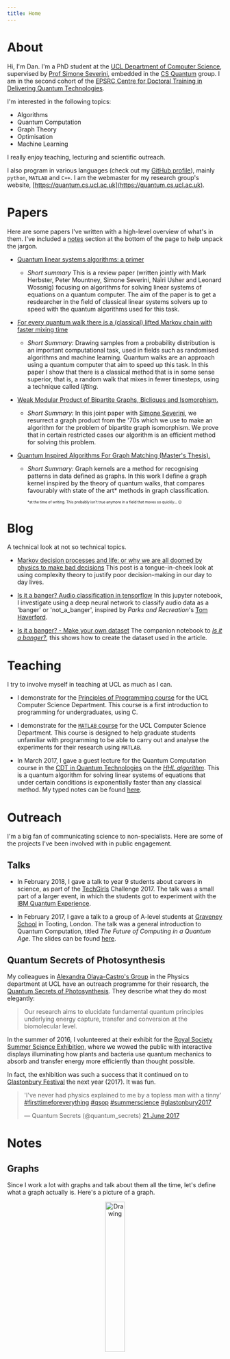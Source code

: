```yaml
---
title: Home
---
```


# About

Hi, I'm Dan. I'm a PhD student at the [UCL Department of Computer Science](http://www.cs.ucl.ac.uk/home/), supervised by [Prof Simone Severini](http://www.ucl.ac.uk/~ucapsse/), embedded in the [CS Quantum](https://quantum.cs.ucl.ac.uk) group. I am in the second cohort of the [EPSRC Centre for Doctoral Training in Delivering Quantum Technologies](www.uclq.org/centre-for-doctoral-training/).

I'm interested in the following topics:

- Algorithms
- Quantum Computation
- Graph Theory
- Optimisation
- Machine Learning

I really enjoy teaching, lecturing and scientific outreach.


I also program in various languages (check out my [GitHub profile](https://github.com/ddervs)), mainly `python`, `MATLAB` and `C++`. I am the webmaster for my research group's website, [https://quantum.cs.ucl.ac.uk](https://quantum.cs.ucl.ac.uk).


# Papers

Here are some papers I've written with a high-level overview of what's in them. I've included a [notes](#notes) section at the bottom of the page to help unpack the jargon.

- [Quantum linear systems algorithms: a primer](https://scirate.com/arxiv/1802.08227)
    - *Short summary* This is a review paper (written jointly with Mark Herbster, Peter Mountney, Simone Severini, Naïri Usher and Leonard Wossnig) focusing on algorithms for solving linear systems of equations on a quantum computer. The aim of the paper is to get a resdearcher in the field of classical linear systems solvers up to speed with the quantum algorithms used for this task.

- [For every quantum walk there is a (classical) lifted Markov chain with faster mixing time](https://scirate.com/arxiv/1712.02318)
    - *Short Summary:* Drawing samples from a probability distribution is an important computational task, used in fields such as randomised algorithms and machine learning. Quantum walks are an approach using a quantum computer that aim to speed up this task. In this paper I show that there is a classical method that is in some sense superior, that is, a random walk that mixes in fewer timesteps, using a technique called _lifting_.
    
    
- [Weak Modular Product of Bipartite Graphs, Bicliques and Isomorphism.](https://scirate.com/arxiv/1707.05179)
    - *Short Summary:* In this joint paper with [Simone Severini](http://www.ucl.ac.uk/~ucapsse/), we resurrect a graph product from the '70s which we use to make an algorithm for the problem of bipartite graph isomorphism. We prove that in certain restricted cases our algorithm is an efficient method for solving this problem.
    

- [Quantum Inspired Algorithms For Graph Matching (Master's Thesis).](https://github.com/ddervs/ddervs.github.io/raw/master/assets/pdfs/GraphKernels.pdf)
    - *Short Summary:* Graph kernels are a method for recognising patterns in data defined as graphs. In this work I define a graph kernel inspired by the theory of quantum walks, that compares favourably with state of the art* methods in graph classification.
    
        <sub style="font-size:60%">\*at the time of writing. This probably isn't true anymore in a field that moves so quickly... 😕</sub>
 
# Blog

A technical look at not so technical topics. 

- [Markov decision processes and life: or why we are all doomed by physics to make bad decisions](https://ddervs.github.io/2018/05/01/markov-decision-processes-and-life) This post is a tongue-in-cheek look at using complexity theory to justify poor decision-making in our day to day lives.

- [Is it a banger? Audio classification in tensorflow](https://nbviewer.jupyter.org/github/ddervs/is_it_a_banger/blob/master/scripts/is_it_a_banger.ipynb) In this jupyter notebook, I investigate using a deep neural network to classify audio data as a 'banger' or 'not_a_banger', inspired by _Parks and Recreation_'s [Tom Haverford](https://en.wikipedia.org/wiki/Tom_Haverford).

- [Is it a banger? - Make your own dataset](https://nbviewer.jupyter.org/github/ddervs/is_it_a_banger/blob/master/scripts/load_files.ipynb?flush_cache=true) The companion notebook to [_Is it a banger?_](https://nbviewer.jupyter.org/github/ddervs/is_it_a_banger/blob/master/scripts/is_it_a_banger.ipynb), this shows how to create the dataset used in the article.

# Teaching

I try to involve myself in teaching at UCL as much as I can.

- I demonstrate for the [Principles of Programming course](http://www.cs.ucl.ac.uk/current_students/syllabus_index_2016_2017/undergrad/101p_principles_of_programming/) for the UCL Computer Science Department. This course is a first introduction to programming for undergraduates, using C.

- I demonstrate for the [`MATLAB` course](http://ucl-cs-grad.github.io/matlabgrad/) for the UCL Computer Science Department. This course is designed to help graduate students unfamiliar with programming to be able to carry out and analyse the experiments for their research using `MATLAB`.

- In March 2017, I gave a guest lecture for the Quantum Computation course in the [CDT in Quantum Technologies](www.uclq.org/centre-for-doctoral-training/) on the [*HHL algorithm*](https://en.wikipedia.org/wiki/Quantum_algorithm_for_linear_systems_of_equations). This is a quantum algorithm for solving linear systems of equations that under certain conditions is exponentially faster than any classical method. My typed notes can be found [here](https://github.com/ddervs/ddervs.github.io/raw/master/assets/pdfs/HHL.pdf).

# Outreach

I'm a big fan of communicating science to non-specialists. Here are some of the projects I've been involved with in public engagement.

## Talks

- In February 2018, I gave a talk to year 9 students about careers in science, as part of the [TechGirls](http://www.wearetechgirls.com) Challenge 2017. The talk was a small part of a larger event, in which the students got to experiment with the [IBM Quantum Experience](https://quantumexperience.ng.bluemix.net/qx/experience).

- In February 2017, I gave a talk to a group of A-level students at [Graveney School](http://www.graveney.org) in Tooting, London. The talk was a general introduction to Quantum Computation, titled *The Future of Computing in a Quantum Age*. The slides can be found [here](https://github.com/ddervs/ddervs.github.io/raw/master/assets/pdfs/Graveney_Talk.pdf).


## Quantum Secrets of Photosynthesis

My colleagues in [Alexandra Olaya-Castro's Group](http://www.ucl.ac.uk/~ucapaol/index.html) in the Physics department at UCL have an outreach programme for their research, the [Quantum Secrets of Photosynthesis](http://www.ucl.ac.uk/~ucapaol/outreach.html). They describe what they do most elegantly:
>Our research aims to elucidate fundamental quantum principles underlying energy capture, transfer and conversion at the biomolecular level. 

In the summer of 2016, I volunteered at their exhibit for the [Royal Society Summer Science Exhibition](https://royalsociety.org/science-events-and-lectures/2016/summer-science-exhibition/), where we wowed the public with interactive displays illuminating how plants and bacteria use quantum mechanics to absorb and transfer energy more efficiently than thought possible.

In fact, the exhibition was such a success that it continued on to [Glastonbury Festival](http://glastonburyfestivals.co.uk/) the next year (2017). It was fun.

<html>
<blockquote class="twitter-tweet tw-align-center" data-lang="en-gb"><p lang="en" dir="ltr">&#39;I&#39;ve never had physics explained to me by a topless man with a tinny&#39; <a href="https://twitter.com/hashtag/firsttimeforeverything?src=hash">#firsttimeforeverything</a> <a href="https://twitter.com/hashtag/qsop?src=hash">#qsop</a> <a href="https://twitter.com/hashtag/summerscience?src=hash">#summerscience</a> <a href="https://twitter.com/hashtag/glastonbury2017?src=hash">#glastonbury2017</a></p>&mdash; Quantum Secrets (@quantum_secrets) <a href="https://twitter.com/quantum_secrets/status/877579962651430913">21 June 2017</a></blockquote> <script async src="//platform.twitter.com/widgets.js" charset="utf-8"></script>
</html>

# Notes <a name="notes"></a>

## Graphs

Since I work a lot with graphs and talk about them all the time, let's define what a graph actually is. Here's a picture of a graph.

<center>
<img src="assets/pdfs/graph.png" alt="Drawing" style="width:30%;"/>
</center>

The circles labelled by numbers are called *vertices* and the links between them are called *edges*. We **only** care about the *topology* of the graph, that is, which vertices are connected and which vertices aren't. Where they lie in the plane of our drawing doesn't matter, you can draw a graph however you like as long as the edges respect the connections between vertices.

One way to work with graphs is using an *adjacency list*: a list of each vertex, followed by its neighbours. For example, we would represent the graph above as
```
[[1, [2,3,4,5]],
 [2, [1,3,4,5]],
 [3, [1,2,4,5]],
 [4, [1,2,3,5]],
 [5, [1,2,3,4]]];
```   


## Notes on papers

- [Quantum linear systems algorithms: a primer](https://scirate.com/arxiv/1802.08227)
    - A *linear system of equations* is a collection of two or more linear equations involving the same set of variables. The typical representation for such a system is $A x = b$, where $A$ is a matrix and $x$, $b$ are vectors. $A$ and $b$ are given to us and our job is to find $x$. The solution is $x = A^{-1} b$, where $A^{-1}$ is the *inverse* of $A$. There are many practical issues to computing this inverse matrix, discussed in the paper.

- [For every quantum walk there is a (classical) lifted Markov chain with faster same mixing time](https://scirate.com/arxiv/1712.02318)
    - A *Markov chain* is another name for a random walk on a graph. You start at some vertex, then with some predefined probability use move along one of the edges of the graph to an adjacent vertex. Continue this process for some time *T*.
    - A *quantum walk* is the quantum analogue of a discrete-time random walk on a graph. At each timestep a quantum "coin" is flipped and then the walker moves around the vertices of the graph in superposition. After a certain number of timesteps we measure the location of the walker to draw a sample.
    - When a random walk (quantum or classical) has *mixed*, this means that sampling from the distribution is equivalent to sampling from the infinite-time behaviour of the walk. The *mixing time* is how many timesteps it takes to mix.
    - A *lifting* of a Markov chain is a random walk on a larger, "lifted", graph. For each vertex in the original graph we assign at least one vertex in the lifted graph and every vertex in the lifted graph is associated to a vertex in the original graph. There can only be an edge between two vertices in the lifted graph if there is an edge in the original graph between the associated vertices.

- [Weak Modular Product of Bipartite Graphs, Bicliques and Isomorphism.](https://scirate.com/arxiv/1707.05179)
    - A *graph product* is a particular way of combining two graphs to form a larger graph, with edges on the larger graph being present only if certain conditions are satisfied by the edges in the two smaller graphs.
    - A *bipartite graph* is a graph whose vertices can be coloured in such a way that no adjacent vertices have the same colour, using only two colours.
    - *Graph isomorphism* is the problem if determining if two graphs are the same (i.e. have the same edges) up to a relabelling of the vertices. Doing this for bipartite graphs is as hard as for the general case. This is an interesting problem because in practise it's easy, but no one can find a generically 'fast' algorithm or prove that such an algorithm doesn't exist. Usually we know one way or the other. 
    
- [Quantum Inspired Algorithms For Graph Matching (Master's Thesis).](https://github.com/ddervs/ddervs.github.io/raw/master/assets/pdfs/GraphKernels.pdf)
    - A *graph kernel* is a function that takes two graphs and outputs a number that tells you how similar they are. 
    - A *quantum walk* describes the motion of a quantum particle on a graph structure and is used in many quantum algorithms. This work is a classical algorithm using the mathematics describing a quantum walk. 
    - The task of *graph classification* is a machine learning task where we are given a large number of graphs, each with a known label, say `yes` or `no`. Then, given all this data the computer's job is to classify new graphs as `yes`/`no` as quickly and accurately as possible.
